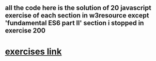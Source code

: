 ## all the code here is the solution of 20 javascript exercise of each section in w3resource except 'fundamental ES6 part II' section i stopped in exercise 200 
# [exercises link](https://www.w3resource.com/javascript-exercises/)
 